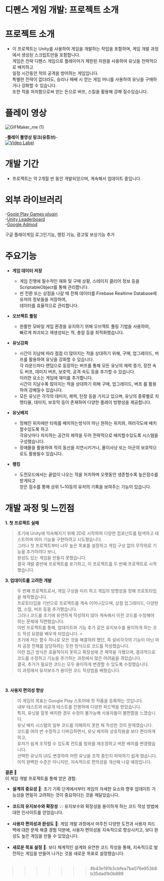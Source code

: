 # 디펜스 게임 개발: 프로젝트 소개


 
# 프로젝트 소개<br/>
* 이 프로젝트는 Unity를 사용하여 게임을 개발하는 작업을 포함하며, 게임 개발 과정에서 생성된 스크립트만을 포함합니다. <br/>
게임은 전략 디펜스 게임으로 플레이어가 제한된 자원을 사용하여 유닛을 전략적으로 배치하고<br/>
일정 시간동안 적의 공격을 방어하는 게임입니다. <br/>
특별한 전략이 없더라도, 승리나 패배 시 얻는 게임 머니를 사용하여 유닛을 구매하거나 강화할 수 있습니다.<br/>
또한 적을 처치함으로써 얻는 돈으로 버프, 스킬을 활용해 강해 질수있습니다.<br/>

# 플레이 영상<br/>
![GIFMaker_me (1)](https://github.com/beaJunWoo/DefenseGameCS/assets/117621575/0ece0713-7778-456e-8e25-8beca8083aa9)

 -**플레이 풀영상 링크(유튜브)**- <br/>
 [![Video Label](http://img.youtube.com/vi/6CsYmcgk3_M/0.jpg)](https://youtu.be/6CsYmcgk3_M)<br/>


# 개발 기간<br/>
* 프로젝트는 약 2개월 반 동안 개발되었으며, 계속해서 업데이트 중입니다.<br/>

# 외부 라이브러리<br/>
-[Goole Play Games plugin](https://github.com/playgameservices/play-games-plugin-for-unity)<br/>
-[Unity Leaderboard](https://github.com/danqzq/unity-leaderboard-creator)<br/>
-[Google Admod](https://github.com/googleads/googleads-mobile-unity)<br/>

구글 플레이게임 로그인기능, 랭킹 기능, 광고및 보상기능 추가<br/>

# 주요기능<br/>
+ **게임 데이터 저장**<br/>
  + 게임 진행에 필수적인 재화 및 구매 상황, 스테이지 클리어 정보 등을 ScriptableObject를 통해 관리합니다. <br/>
  + 씬 전환 또는 상점을 나갈 때 전체 데이터를 Firebase Realtime Database에 유저의 정보들을 저장하여, <br/>
  데이터를 효율적으로 관리합니다.<br/>
 
+ **오브젝트 풀링**<br/>
  + 원활한 모바일 게임 환경을 유지하기 위해 오브젝트 풀링 기법을 사용하여, <br/>
빠르게 파괴되고 재생성되는 적, 총알 등을 최적화했습니다. <br/>

+ **유닛강화**<br/>
  + 시간이 지남에 따라 점점 더 많아지는 적을 상대하기 위해, 구매, 업그레이드, 버프를 활용하여 유닛을 강화할 수 있습니다. <br/>
각 라운드마다 랜덤으로 등장하는 버프를 통해 모든 유닛의 체력 증가, 장전 속도 버프, 데미지 버프, 보호막, 공격 속도 등을 추가할 수 있습니다. <br/>
이러한 요소는 게임에 재미를 추가합니다.<br/>
시간이 지날수록 많아지는 적을 상대하기 위해 구매, 업그레이드, 버프 를 활용하여 강해질수 있습니다.<br/>
  + 모든 유닛은 각각의 데미지, 체력, 탄창 등을 가지고 있으며, 유닛의 종류별로 치명타율, 데미지, 보호막 등이 존재하여 다양한 플레이 방향성을 제공합니다.<br/>

+ **유닛배치**<br/>
  + 정해진 위치에만 타워를 배치하는방식이 아닌 원하는 위치와, 여러각도에 배치할수있도록 하고<br/>
  각유닛마다 차지하는 공간의 제약을 두어 전략적으로 배치할수있도록 시스템을 구성했습니다.<br/>
  + 장애물을 활용하여 적의 동선을 지연시키거나, 몰이사냥 또는 아군의 보호막으로도 활용될수 있습니다.<br/>

+ **랭킹**<br/>
  + 도전모드에서는 끝없이 나오는 적을 처치하며 오랫동안 생존할수록 높은점수를 받게되고<br/>
  얻은 점수를 통해 상위 1~10등의 유저의 기록을 보여주는 기능이 있습니다.<br/>
  
# 개발 과정 및 느낀점<br/>
**1. 첫 프로젝트 실패**<br/>
> 초기에 Unity에 익숙해지기 위해 2D로 시작하여 다양한 컴포넌트를 탐색하고 테스트하며 여러 기능을 구현하려고 시도했습니다.<br/>
그러나 첫 프로젝트부터 너무 높은 목표를 설정하고 게임 구상 없이 무작위로 기능을 추가하려다 보니,<br/>
 완성도 있는 게임을 만들지 못했습니다.<br/>
결국 개발 중반에 프로젝트를 포기하고, 이 프로젝트를 두 번째 프로젝트로 시작했습니다.<br/>

**3. 업데이트를 고려한 개발**<br/>
> 두 번째 프로젝트로서, 게임 구상을 미리 하고 게임의 방향성을 정해 프로토타입을 제작했습니다.<br/>
프로토타입을 기반으로 프로젝트를 계속 이어나갔으며, 상점 업그레이드, 다양한 맵, 스킬, 버프 등을 추가했습니다.<br/>
그러나 코드를 초기에 유연하게 작성하지 않아 계속해서 이전 코드를 수정해야 하는 문제에 직면했습니다.<br/>
이번 프로젝트를 통해, 업데이트와 기능 추가 같은 유지보수를 용이하게 하는 코드 작성 요령을 배우게 되었습니다. < <br/>
초기에 저는 함수 하나로 모든 것을 해결하려 했던, 즉 설비각각의 기능이 아닌 마치 공장 전체를 담당하려는 듯한 방식으로 코드를 작성했습니다. <br/>
이런 접근 방식은 효율적이지 못하고 확장성에 큰 제약을 가했으며, 결과적으로 코드를 수정하고 기능을 추가하는 과정에서 많은 어려움을 겪었습니다.<br/>
결국, 추가가 필요한 코드는 모두 용이하게 변경할 수 있도록 수정했습니다.<br/>
이 과정에서 유지보수가 용이한 코드 작성법을 배웠습니다.<br/>
<br/>

**3. 사용자 편의성 향상**<br/>
> 이 게임의 목표는 Google Play 스토어에 첫 작품을 등록하는 것입니다.<br/>
내부 테스트와 비공개 테스트를 진행하며 다양한 피드백을 받았습니다.<br/>
특히, 유닛을 잘못 배치한 경우 수정이 불가능해 사용자들이 불편함을 느꼈습니다.<br/>
유닛 배치 시스템의 일부 코드를 이해하지 못한 채 작성한 것이 문제였습니다.<br/>
코드를 여러 번 수정하고 디버깅하면서, 유닛 배치와 상호작용을 보다 편리하게 하고,<br/>
유저가 쉽게 조작할 수 있도록 컨트롤 범위를 재조정하고 버튼 배치를 변경했습니다. <br/>
선택한 유닛의 UI도 변경하여 어떤 유닛을 조작 중인지 파악하기 쉽게 했습니다.<br/>
아직 완벽한 수준은 아니지만, 지속적으로 편의성을 개선해 나갈 예정입니다.<br/>

**결론 🚀**<br/>
이 게임 개발 프로젝트를 통해 얻은 경험:
* **설계의 중요성** 📐: 초기 기획 단계에서부터 게임의 자세한 요소와 향후 업데이트 가능성을 면밀히 고려하는 것이 중요하다는 것을 깨달았습니다.<br/><br/>
* **코드의 유지보수와 확장성** 💡: 유지보수와 확장성을 용이하게 하는 코드 작성 방법에 대한 인사이트를 얻었습니다.<br/><br/>
* **사용자 편의성과 완성도** 🌟: 게임 개발 과정에서 마주친 다양한 도전과 사용자 피드백에 대한 문제 해결 경험 덕분에, 사용자 편의성을 지속적으로 향상시키고, 보다 완성도 높은 게임을 만들 수 있었습니다.<br/><br/>
* **새로운 목표 설정** 🎯: 보다 체계적인 설계와 유연한 코드 작성을 통해, 지속적으로 발전하는 게임을 만들어 나가는 것을 새로운 목표로 설정했습니다.<br/><br/>
  



>>>>>>> 8b43e191b3cbfea7ba076e953b8b35dad1b0b889
